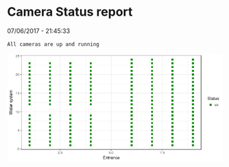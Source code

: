 Camera Status report
================
07/06/2017 - 21:45:33

    All cameras are up and running

![](camreport_files/figure-markdown_github/unnamed-chunk-2-1.png)
